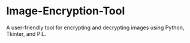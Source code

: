 # Image-Encryption-Tool
A user-friendly tool for encrypting and decrypting images using Python, Tkinter, and PIL.
